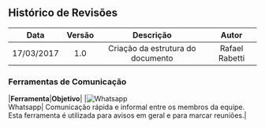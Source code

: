 ## Histórico de Revisões

| Data | Versão | Descrição | Autor |
|:----:|:------:|:---------:|:-----:|
|17/03/2017|1.0|Criação da estrutura do documento|Rafael Rabetti|

### Ferramentas de Comunicação

|**Ferramenta**|**Objetivo**|
|![Whatsapp](imagem/whatsapp.png) <br /> Whatsapp| Comunicação rápida e informal entre os membros da equipe. Esta ferramenta é utilizada para avisos em geral e para marcar reuniões.|
